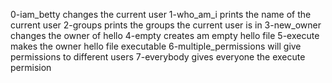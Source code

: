 0-iam_betty changes the current user
1-who_am_i prints the name of the current user
2-groups prints the groups the current user is in
3-new_owner changes the owner of hello
4-empty creates am empty hello file
5-execute makes the owner hello file executable
6-multiple_permissions will give permissions to different users
7-everybody gives everyone the execute permision
